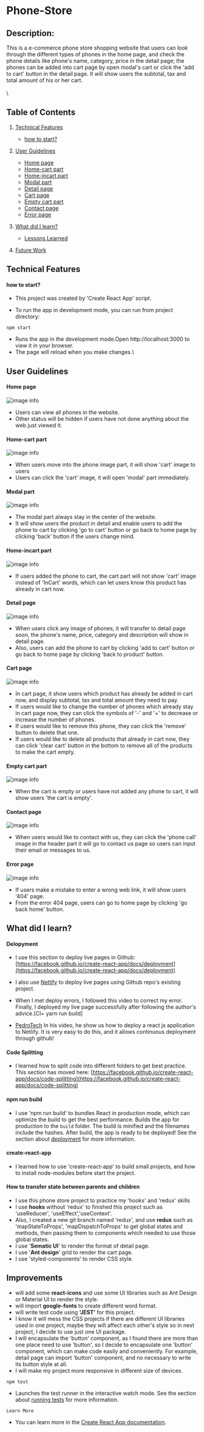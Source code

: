 # Phone-Store

## Description:

This is a e-commerce phone store shopping website that users can look through the different types of phones
in the home page, and check the phone details like phone's name, category, price in the detail page; the phones can be
added into cart page by open modal's cart or click the 'add to cart' button in the detail page.
It will show users the subtotal, tax and total amount of his or her cart.
\
<br/>
\

## Table of Contents

1. [Technical Features](#tech)
   - [how to start?](#start)
2. [User Guidelines](#user)

   - [Home page](#home)
   - [Home-cart part](#homecart)
   - [Home-incart part](#incart)
   - [Modal part](#modal)
   - [Detail page](#detail)
   - [Cart page](#cart)
   - [Empty cart part](#empty)
   - [Contact page](#contact)
   - [Error page](#error)

3. [What did I learn?](#learn)
   - [Lessons Learned](#lessons)
4. [Future Work](#future)

## Technical Features <a id="tech"></a>

#### how to start? <a id="start"></a>

- This project was created by 'Create React App' script.

- To run the app in development mode, you can run from project directory:

`npm start`

- Runs the app in the development mode.Open http://localhost:3000 to view it in your browser.
- The page will reload when you make changes.\

## User Guidelines <a id="user"></a>

#### Home page <a id="home"></a>

![image info](./public/img/home-page.jpeg)

- Users can view all phones in the website.
- Other status will be hidden if users have not done anything about the web just viewed it.

#### Home-cart part <a id="homecart"></a>

![image info](./public/img/home-cart.jpeg)

- When users move into the phone image part, it will show 'cart' image to users
- Users can click the 'cart' image, it will open 'modal' part immediately.

#### Modal part <a id="modal"></a>

![image info](./public/img/modal.jpeg)

- The modal part always stay in the center of the website.
- It will show users the product in detail and enable users to add the phone to cart by clicking 'go to cart' button
  or go back to home page by clicking 'back' button if the users change mind.

#### Home-incart part <a id="incart"></a>

![image info](./public/img/home-incart.jpeg)

- If users added the phone to cart, the cart part will not show 'cart' image
  instead of 'InCart' words, which can let users know this product has already
  in cart now.

#### Detail page<a id="detail"></a>

![image info](./public/img/detail-page.jpeg)

- When users click any image of phones, it will transfer to detail page soon,
  the phone's name, price, category and description will show in detail page.
- Also, users can add the phone to cart by clicking 'add to cart' button or go
  back to home page by clicking 'back to product' button.

#### Cart page<a id="cart"></a>

![image info](./public/img/cart-page.jpeg)

- In cart page, it show users which product has already be added in cart now, and display
  subtotal, tax and total amount they need to pay.
- If users would like to change the number of phones which already stay in cart page now, they can click
  the symbols of '-' and '+' to decrease or increase the number of phones.
- If users would like to remove this phone, they can click the 'remove' button to delete that one.
- If users would like to delete all products that already in cart now, they can click 'clear cart' button in the
  bottom to remove all of the products to make the cart empty.

#### Empty cart part<a id="empty"></a>

![image info](./public/img/empty-cart.jpeg)

- When the cart is empty or users have not added any phone to cart, it will
  show users 'the cart is empty'.

#### Contact page<a id="contact"></a>

![image info](./public/img/contact-page.jpeg)

- When users would like to contact with us, they can click the 'phone call' image in the header part
  it will go to contact us page so users can input their email or messages to us.

#### Error page<a id="error"></a>

![image info](./public/img/error-page.jpeg)

- If users make a mistake to enter a wrong web link, it will show users '404' page.
- From the error 404 page, users can go to home page by clicking 'go back home' button.

## What did I learn?<a id="learn"></a>

#### Delopyment

- I use this section to deploy live pages in Github: [https://facebook.github.io/create-react-app/docs/deployment](https://facebook.github.io/create-react-app/docs/deployment)

- I also use [Netlify](https://www.netlify.com/?utm_source=google&utm_medium=paid_search&utm_campaign=12755510784&adgroup=118788138897&utm_term=netlify&utm_content=kwd-371509120223&creative=514583565825&device=c&matchtype=e&location=9071326&gclid=Cj0KCQjwg_iTBhDrARIsAD3Ib5j3qovL2scHdTLIhKf6BPgQfvjSfufkbBwjZOTySxzgjB4NOpgngKIaArspEALw_wcB) to deploy live pages using Github repo's existing project.

- When I met deploy errors, I followed this video to correct my error. Finally, I deployed my live page successfully after following the author's advice.[CI= yarn run build]

- [PedroTech](https://www.youtube.com/watch?v=8KGLOJHqNMg)
  In his video, he show us how to deploy a react js application to Netlify. It is very easy to do this, and it allows continuous deployment through github!

#### Code Splitting

- I learned how to split code into different folders to get best practice.
  This section has moved here: [https://facebook.github.io/create-react-app/docs/code-splitting](https://facebook.github.io/create-react-app/docs/code-splitting)

#### npm run build

- I use 'npm run build' to bundles React in production mode, which can optimize the build to get the best performance.
  Builds the app for production to the `build` folder.
  The build is minified and the filenames include the hashes.
  After build, the app is ready to be deployed!
  See the section about [deployment](https://facebook.github.io/create-react-app/docs/deployment) for more information.

#### create-react-app

- I learned how to use 'create-react-app' to build small projects, and how to install node-modules before start the project.

#### How to transfer state between parents and children

- I use this phone store project to practice my 'hooks' and 'redux' skills
- I use **hooks** without 'redux' to finished this project such as 'useReducer', 'useEffect','useContext'.
- Also, I created a new git branch named 'redux', and use **redux** such as 'mapStateToProps', 'mapDispatchToProps' to get global
  states and methods, then passing them to components which needed to use those global states.
- I use '**Sematic UI**' to render the format of detail page.
- I use '**Ant design**' grid to render the cart page.
- I use 'styled-components' to render CSS style.

## Improvements <a id="future"></a>

- will add some **react-icons** and use some UI libraries such as Ant Design or Material UI to render the style.
- will import **google-fonts** to create different word format.
- will write test code using **'JEST'** for this project.
- I know it will mess the CSS projects if there are different UI libraries used in one project, maybe they will affect each other's style
  so in next project, I decide to use just one UI package.
- I will encapsulate the 'button' component, as I found there are more than one place need to use 'button', so I decide to encapsulate one 'button'
  component, which can make code easily and conveniently. For example, detail page can import 'button' component, and no necessary to write its button style at all.
- I will make my project more responsive in different size of devices.

`npm test`

- Launches the test runner in the interactive watch mode.
  See the section about [running tests](https://facebook.github.io/create-react-app/docs/running-tests) for more information.

`Learn More`

- You can learn more in the [Create React App documentation](https://facebook.github.io/create-react-app/docs/getting-started).
